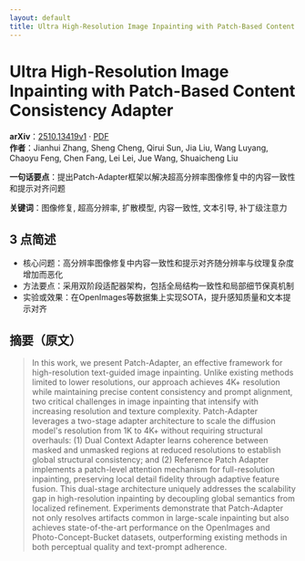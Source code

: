 ```yaml
---
layout: default
title: Ultra High-Resolution Image Inpainting with Patch-Based Content Consistency Adapter
---
```


# Ultra High-Resolution Image Inpainting with Patch-Based Content Consistency Adapter
**arXiv**：[2510.13419v1](https://arxiv.org/abs/2510.13419) · [PDF](https://arxiv.org/pdf/2510.13419.pdf)  
**作者**：Jianhui Zhang, Sheng Cheng, Qirui Sun, Jia Liu, Wang Luyang, Chaoyu Feng, Chen Fang, Lei Lei, Jue Wang, Shuaicheng Liu  

**一句话要点**：提出Patch-Adapter框架以解决超高分辨率图像修复中的内容一致性和提示对齐问题

**关键词**：图像修复, 超高分辨率, 扩散模型, 内容一致性, 文本引导, 补丁级注意力

## 3 点简述
- 核心问题：高分辨率图像修复中内容一致性和提示对齐随分辨率与纹理复杂度增加而恶化
- 方法要点：采用双阶段适配器架构，包括全局结构一致性和局部细节保真机制
- 实验或效果：在OpenImages等数据集上实现SOTA，提升感知质量和文本提示对齐

## 摘要（原文）

> In this work, we present Patch-Adapter, an effective framework for
> high-resolution text-guided image inpainting. Unlike existing methods limited
> to lower resolutions, our approach achieves 4K+ resolution while maintaining
> precise content consistency and prompt alignment, two critical challenges in
> image inpainting that intensify with increasing resolution and texture
> complexity. Patch-Adapter leverages a two-stage adapter architecture to scale
> the diffusion model's resolution from 1K to 4K+ without requiring structural
> overhauls: (1) Dual Context Adapter learns coherence between masked and
> unmasked regions at reduced resolutions to establish global structural
> consistency; and (2) Reference Patch Adapter implements a patch-level attention
> mechanism for full-resolution inpainting, preserving local detail fidelity
> through adaptive feature fusion. This dual-stage architecture uniquely
> addresses the scalability gap in high-resolution inpainting by decoupling
> global semantics from localized refinement. Experiments demonstrate that
> Patch-Adapter not only resolves artifacts common in large-scale inpainting but
> also achieves state-of-the-art performance on the OpenImages and
> Photo-Concept-Bucket datasets, outperforming existing methods in both
> perceptual quality and text-prompt adherence.

